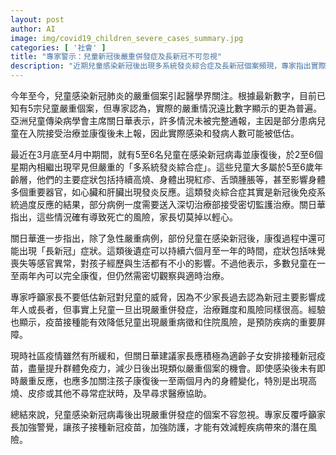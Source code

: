 ```yaml
---
layout: post
author: AI
image: img/covid19_children_severe_cases_summary.jpg
categories: [ '社會' ]
title: "專家警示：兒童新冠後嚴重併發症及長新冠不可忽視"
description: "近期兒童感染新冠後出現多系統發炎綜合症及長新冠個案頻現，專家指出實際嚴重情況或被低估，呼籲家長提高警覺積極安排子女接種疫苗，加強防護以減輕潛在風險。"
---
```

今年至今，兒童感染新冠肺炎的嚴重個案引起醫學界關注。根據最新數字，目前已知有5宗兒童嚴重個案，但專家認為，實際的嚴重情況遠比數字顯示的更為普遍。亞洲兒童傳染病學會主席關日華表示，許多情況未被完整通報，主因是部分患病兒童在入院接受治療並康復後未上報，因此實際感染和發病人數可能被低估。

最近在3月底至4月中期間，就有5至6名兒童在感染新冠病毒並康復後，於2至6個星期內相繼出現罕見但嚴重的「多系統發炎綜合症」。這些兒童大多屬於5至6歲年齡層，他們的主要症狀包括持續高燒、身體出現紅疹、舌頭腫脹等，甚至影響身體多個重要器官，如心臟和肝臟出現發炎反應。這類發炎綜合症其實是新冠後免疫系統過度反應的結果，部分病例一度需要送入深切治療部接受密切監護治療。關日華指出，這些情況確有導致死亡的風險，家長切莫掉以輕心。

關日華進一步指出，除了急性嚴重病例，部份兒童在感染新冠後，康復過程中還可能出現「長新冠」症狀。這類後遺症可以持續六個月至一年的時間，症狀包括味覺喪失等感官異常，對孩子經歷與生活都有不小的影響。不過他表示，多數兒童在一至兩年內可以完全康復，但仍然需密切觀察與適時治療。

專家呼籲家長不要低估新冠對兒童的威脅，因為不少家長過去認為新冠主要影響成年人或長者，但事實上兒童一旦出現嚴重併發症，治療難度和風險同樣很高。經驗也顯示，疫苗接種能有效降低兒童出現嚴重病徵和住院風險，是預防疾病的重要屏障。

現時社區疫情雖然有所緩和，但關日華建議家長應積極為適齡子女安排接種新冠疫苗，盡量提升群體免疫力，減少日後出現類似嚴重個案的機會。即使感染後未有即時嚴重反應，也應多加關注孩子康復後一至兩個月內的身體變化，特別是出現高燒、皮疹或其他不尋常症狀時，及早尋求醫療協助。

總結來說，兒童感染新冠病毒後出現嚴重併發症的個案不容忽視。專家反覆呼籲家長加強警覺，讓孩子接種新冠疫苗，加強防護，才能有效減輕疾病帶來的潛在風險。